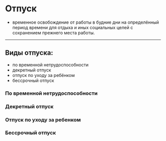 # Отпуск
- временное освобождение от работы в будние дни на определённый период времени для отдыха и иных социальных целей с сохранением прежнего места работы.
---

## Виды отпуска:
* по временной нетрудоспособности
* декретный отпуск
* отпуск по уходу за ребёнком
* бессрочный отпуск

### По временной нетрудоспособности



### Декретный отпуск



### Отпуск по уходу за ребенком



### Бессрочный отпуск